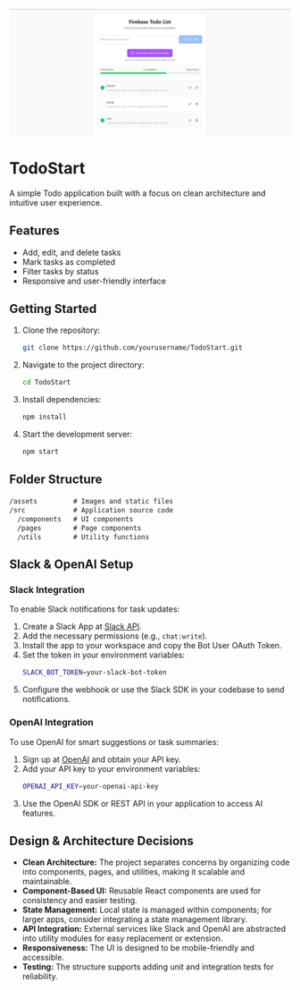 ![Todo UI](/src/assets/todoui.jpg)

# TodoStart

A simple Todo application built with a focus on clean architecture and intuitive user experience.

## Features

- Add, edit, and delete tasks
- Mark tasks as completed
- Filter tasks by status
- Responsive and user-friendly interface

## Getting Started

1. Clone the repository:
    ```bash
    git clone https://github.com/yourusername/TodoStart.git
    ```
2. Navigate to the project directory:
    ```bash
    cd TodoStart
    ```
3. Install dependencies:
    ```bash
    npm install
    ```
4. Start the development server:
    ```bash
    npm start
    ```

## Folder Structure

```
/assets         # Images and static files
/src            # Application source code
  /components   # UI components
  /pages        # Page components
  /utils        # Utility functions
```    

## Slack & OpenAI Setup

### Slack Integration

To enable Slack notifications for task updates:

1. Create a Slack App at [Slack API](https://api.slack.com/apps).
2. Add the necessary permissions (e.g., `chat:write`).
3. Install the app to your workspace and copy the Bot User OAuth Token.
4. Set the token in your environment variables:
    ```bash
    SLACK_BOT_TOKEN=your-slack-bot-token
    ```
5. Configure the webhook or use the Slack SDK in your codebase to send notifications.

### OpenAI Integration

To use OpenAI for smart suggestions or task summaries:

1. Sign up at [OpenAI](https://platform.openai.com/) and obtain your API key.
2. Add your API key to your environment variables:
    ```bash
    OPENAI_API_KEY=your-openai-api-key
    ```
3. Use the OpenAI SDK or REST API in your application to access AI features.

## Design & Architecture Decisions

- **Clean Architecture:** The project separates concerns by organizing code into components, pages, and utilities, making it scalable and maintainable.
- **Component-Based UI:** Reusable React components are used for consistency and easier testing.
- **State Management:** Local state is managed within components; for larger apps, consider integrating a state management library.
- **API Integration:** External services like Slack and OpenAI are abstracted into utility modules for easy replacement or extension.
- **Responsiveness:** The UI is designed to be mobile-friendly and accessible.
- **Testing:** The structure supports adding unit and integration tests for reliability.
